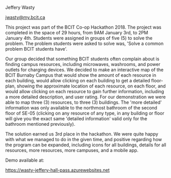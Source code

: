 Jeffery Wasty

jwasty@my.bcit.ca

This project was part of the BCIT Co-op Hackathon 2018. The project was completed in the space of 29 hours, from 9AM January 3rd, to 2PM January 4th. Students were assigned in groups of five (5) to solve the problem. The problem students were asked to solve was, 'Solve a common problem BCIT students have'. 

Our group decided that something BCIT students often complain about is finding campus resources, including microwaves, washrooms, and power outlets for charging devices. We decided to make an interactive map of the BCIT Burnaby Campus that would show the amount of each resource in each building, would allow clicking on each building to get a detailed floor-plan, showing the approximate location of each resource, on each floor, and would allow clicking on each resource to gain further information, including a more detailed description, and user rating. For our demonstration we were able to map three (3) resources, to three (3) buildings. The 'more detailed' information was only available to the northmost bathroom of the second floor of SE-05 (clicking on any resource of any type, in any building or floor will give you the exact same 'detailed information' valid only for the bathroom mentioned previously). 

The solution earned us 3rd place in the hackathon. We were quite happy with what we managed to do in the given time, and positive regarding how the program can be expanded, including icons for all buildings, details for all resources, more resources, more campuses, and a mobile app.

Demo available at:

https://wasty-jeffery-hall-pass.azurewebsites.net
